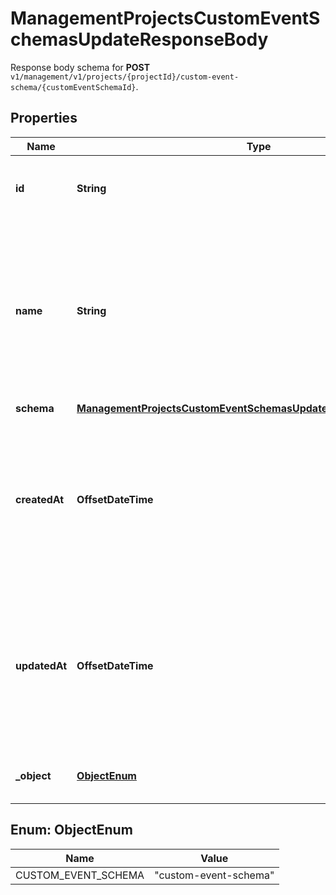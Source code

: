 

# ManagementProjectsCustomEventSchemasUpdateResponseBody

Response body schema for **POST** `v1/management/v1/projects/{projectId}/custom-event-schema/{customEventSchemaId}`.

## Properties

| Name | Type | Description |
|------------ | ------------- | ------------- |
|**id** | **String** | Unique identifier of the custom event schema. |
|**name** | **String** | User-defined name of the custom event. This is also shown in **Project Settings** &gt; **Event Schema** in the Voucherify Dashboard. |
|**schema** | [**ManagementProjectsCustomEventSchemasUpdateResponseBodySchema**](ManagementProjectsCustomEventSchemasUpdateResponseBodySchema.md) |  |
|**createdAt** | **OffsetDateTime** | Timestamp representing the date and time when the custom event schema was created. The value is shown in the ISO 8601 format. |
|**updatedAt** | **OffsetDateTime** | Timestamp representing the date and time when the custom event schema was updated. The value is shown in the ISO 8601 format. |
|**_object** | [**ObjectEnum**](#ObjectEnum) | The type of the object represented by JSON. |



## Enum: ObjectEnum

| Name | Value |
|---- | -----|
| CUSTOM_EVENT_SCHEMA | &quot;custom-event-schema&quot; |



